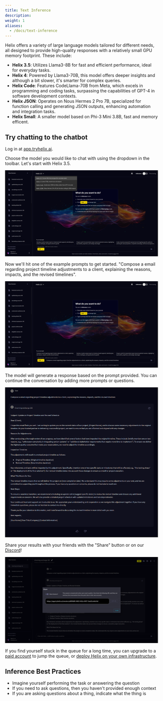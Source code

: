 ```yaml
---
title: Text Inference
description:
weight: 1
aliases:
  - /docs/text-inference
---
```


Helix offers a variety of large language models tailored for different needs, all designed to provide high-quality responses with a relatively small GPU memory footprint. These include:
- **Helix 3.5**: Utilizes Llama3-8B for fast and efficient performance, ideal for everyday tasks.
- **Helix 4**: Powered by Llama3-70B, this model offers deeper insights and although a bit slower, it's smarter for complex queries.
- **Helix Code**: Features CodeLlama-70B from Meta, which excels in programming and coding tasks, surpassing the capabilities of GPT-4 in software development contexts.
- **Helix JSON**: Operates on Nous Hermes 2 Pro 7B, specialized for function calling and generating JSON outputs, enhancing automation and integration tasks.
- **Helix Small**: A smaller model based on Phi-3 Mini 3.8B, fast and memory efficent.

## Try chatting to the chatbot

Log in at [app.tryhelix.ai](https://app.tryhelix.ai).

Choose the model you would like to chat with using the dropdown in the toolbar. Let's start with Helix 3.5.

![](models.png)

Now we'll hit one of the example prompts to get started. "Compose a email regarding project timeline adjustments to a client, explaining the reasons, impacts, and the revised timelines".

![](example.png)

The model will generate a response based on the prompt provided. You can continue the conversation by adding more prompts or questions.

![](answer.png)

Share your results with your friends with the "Share" button or on our [Discord](https://discord.gg/VJftd844GE)!

![](share.png)

If you find yourself stuck in the queue for a long time, you can upgrade to a [paid account](https://app.tryhelix.ai/account) to jump the queue, or [deploy Helix on your own infrastructure](/docs/controlplane).

## Inference Best Practices

* Imagine yourself performing the task or answering the question
* If you need to ask questions, then you haven't provided enough context
* If you are asking questions about a thing, indicate what the thing is
